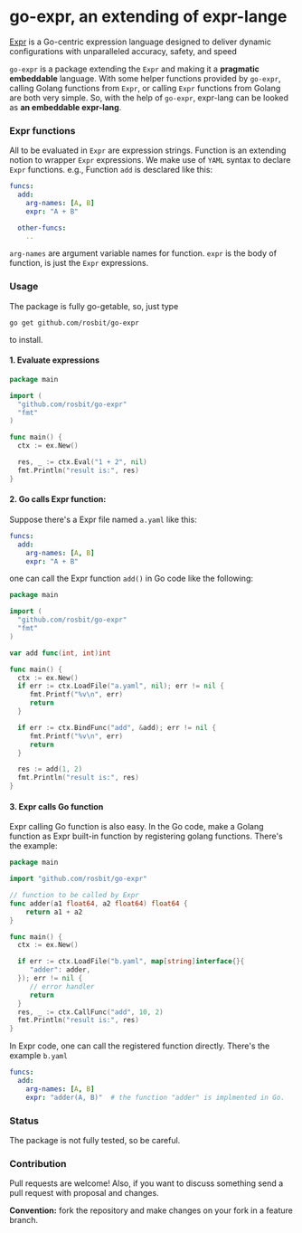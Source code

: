 # go-expr, an extending of expr-lange

[Expr](https://github.com/expr-lang/expr) is a Go-centric expression language designed to deliver dynamic
configurations with unparalleled accuracy, safety, and speed

`go-expr` is a package extending the `Expr` and making it a **pragmatic embeddable** language.
With some helper functions provided by `go-expr`, calling Golang functions from `Expr`, 
or calling `Expr` functions from Golang are both very simple. So, with the help of `go-expr`, expr-lang
can be looked as **an embeddable expr-lang**.

### Expr functions

All to be evaluated in `Expr` are expression strings. Function is an extending notion to wrapper `Expr` expressions.
We make use of `YAML` syntax to declare `Expr` functions. e.g., Function `add` is desclared like this:
```yaml
funcs:
  add:
    arg-names: [A, B]
    expr: "A + B"

  other-funcs:
    ..
```

`arg-names` are argument variable names for function. `expr` is the body of function, is just the `Expr` expressions.

### Usage

The package is fully go-getable, so, just type

  `go get github.com/rosbit/go-expr`

to install.

#### 1. Evaluate expressions

```go
package main

import (
  "github.com/rosbit/go-expr"
  "fmt"
)

func main() {
  ctx := ex.New()

  res, _ := ctx.Eval("1 + 2", nil)
  fmt.Println("result is:", res)
}
```

#### 2. Go calls Expr function:

Suppose there's a Expr file named `a.yaml` like this:

```yaml
funcs:
  add:
    arg-names: [A, B]
    expr: "A + B"

```

one can call the Expr function `add()` in Go code like the following:

```go
package main

import (
  "github.com/rosbit/go-expr"
  "fmt"
)

var add func(int, int)int

func main() {
  ctx := ex.New()
  if err := ctx.LoadFile("a.yaml", nil); err != nil {
     fmt.Printf("%v\n", err)
     return
  }

  if err := ctx.BindFunc("add", &add); err != nil {
     fmt.Printf("%v\n", err)
     return
  }

  res := add(1, 2)
  fmt.Println("result is:", res)
}
```

#### 3. Expr calls Go function

Expr calling Go function is also easy. In the Go code, make a Golang function
as Expr built-in function by registering golang functions. There's the example:

```go
package main

import "github.com/rosbit/go-expr"

// function to be called by Expr
func adder(a1 float64, a2 float64) float64 {
    return a1 + a2
}

func main() {
  ctx := ex.New()

  if err := ctx.LoadFile("b.yaml", map[string]interface{}{
     "adder": adder,
  }); err != nil {
     // error handler
     return
  }
  res, _ := ctx.CallFunc("add", 10, 2)
  fmt.Println("result is:", res)
}
```

In Expr code, one can call the registered function directly. There's the example `b.yaml`

```yaml
funcs:
  add:
    arg-names: [A, B]
    expr: "adder(A, B)"  # the function "adder" is implmented in Go.
```

### Status

The package is not fully tested, so be careful.

### Contribution

Pull requests are welcome! Also, if you want to discuss something send a pull request with proposal and changes.

__Convention:__ fork the repository and make changes on your fork in a feature branch.
